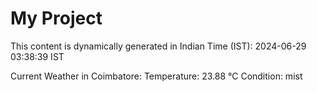 # My Project

This content is dynamically generated in Indian Time (IST): 2024-06-29 03:38:39 IST


Current Weather in Coimbatore:
Temperature: 23.88 °C
Condition: mist
